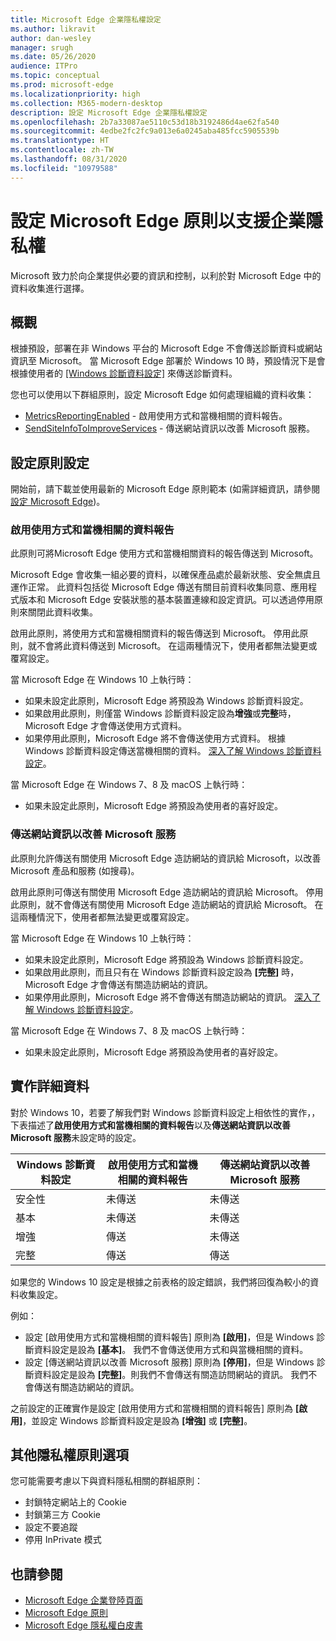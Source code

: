```yaml
---
title: Microsoft Edge 企業隱私權設定
ms.author: likravit
author: dan-wesley
manager: srugh
ms.date: 05/26/2020
audience: ITPro
ms.topic: conceptual
ms.prod: microsoft-edge
ms.localizationpriority: high
ms.collection: M365-modern-desktop
description: 設定 Microsoft Edge 企業隱私權設定
ms.openlocfilehash: 2b7a33087ae5110c53d18b3192486d4ae62fa540
ms.sourcegitcommit: 4edbe2fc2fc9a013e6a0245aba485fcc5905539b
ms.translationtype: HT
ms.contentlocale: zh-TW
ms.lasthandoff: 08/31/2020
ms.locfileid: "10979588"
---
```

# 設定 Microsoft Edge 原則以支援企業隱私權

Microsoft 致力於向企業提供必要的資訊和控制，以利於對 Microsoft Edge 中的資料收集進行選擇。

## 概觀

根據預設，部署在非 Windows 平台的 Microsoft Edge 不會傳送診斷資料或網站資訊至 Microsoft。 當 Microsoft Edge 部署於 Windows 10 時，預設情況下是會根據使用者的 [[Windows 診斷資料設定]](https://go.microsoft.com/fwlink/?linkid=2099569) 來傳送診斷資料。

您也可以使用以下群組原則，設定 Microsoft Edge 如何處理組織的資料收集：

- [MetricsReportingEnabled](https://docs.microsoft.com/DeployEdge/microsoft-edge-policies#metricsreportingenabled) - 啟用使用方式和當機相關的資料報告。
- [SendSiteInfoToImproveServices](https://docs.microsoft.com/DeployEdge/microsoft-edge-policies#sendsiteinfotoimproveservices) - 傳送網站資訊以改善 Microsoft 服務。

## 設定原則設定

開始前，請下載並使用最新的 Microsoft Edge 原則範本 (如需詳細資訊，請參閱[設定 Microsoft Edge](configure-microsoft-edge.md))。

### 啟用使用方式和當機相關的資料報告

此原則可將Microsoft Edge 使用方式和當機相關資料的報告傳送到 Microsoft。

Microsoft Edge 會收集一組必要的資料，以確保產品處於最新狀態、安全無虞且運作正常。 此資料包括從 Microsoft Edge 傳送有關目前資料收集同意、應用程式版本和 Microsoft Edge 安裝狀態的基本裝置連線和設定資訊。可以透過停用原則來關閉此資料收集。

啟用此原則，將使用方式和當機相關資料的報告傳送到 Microsoft。 停用此原則，就不會將此資料傳送到 Microsoft。 在這兩種情況下，使用者都無法變更或覆寫設定。

當 Microsoft Edge 在 Windows 10 上執行時：

- 如果未設定此原則，Microsoft Edge 將預設為 Windows 診斷資料設定。
- 如果啟用此原則，則僅當 Windows 診斷資料設定設為**增強**或**完整**時，Microsoft Edge 才會傳送使用方式資料。
- 如果停用此原則，Microsoft Edge 將不會傳送使用方式資料。 根據 Windows 診斷資料設定傳送當機相關的資料。 [深入了解 Windows 診斷資料設定](https://go.microsoft.com/fwlink/?linkid=2099569)。

當 Microsoft Edge 在 Windows 7、8 及 macOS 上執行時：

- 如果未設定此原則，Microsoft Edge 將預設為使用者的喜好設定。

### 傳送網站資訊以改善 Microsoft 服務

此原則允許傳送有關使用 Microsoft Edge 造訪網站的資訊給 Microsoft，以改善 Microsoft 產品和服務 (如搜尋)。

啟用此原則可傳送有關使用 Microsoft Edge 造訪網站的資訊給 Microsoft。 停用此原則，就不會傳送有關使用 Microsoft Edge 造訪網站的資訊給 Microsoft。 在這兩種情況下，使用者都無法變更或覆寫設定。

當 Microsoft Edge 在 Windows 10 上執行時：

- 如果未設定此原則，Microsoft Edge 將預設為 Windows 診斷資料設定。
- 如果啟用此原則，而且只有在 Windows 診斷資料設定設為 **[完整]** 時，Microsoft Edge 才會傳送有關造訪網站的資訊。
- 如果停用此原則，Microsoft Edge 將不會傳送有關造訪網站的資訊。 [深入了解 Windows 診斷資料設定](https://go.microsoft.com/fwlink/?linkid=2099569)。

當 Microsoft Edge 在 Windows 7、8 及 macOS 上執行時：

- 如果未設定此原則，Microsoft Edge 將預設為使用者的喜好設定。

## 實作詳細資料

對於 Windows 10，若要了解我們對 Windows 診斷資料設定上相依性的實作，，下表描述了**啟用使用方式和當機相關的資料報告**以及**傳送網站資訊以改善 Microsoft 服務**未設定時的設定。

| Windows 診斷資料設定 | 啟用使用方式和當機相關的資料報告 | 傳送網站資訊以改善 Microsoft 服務 |
|---------------------------------|-----------------------------------------------|-----------------------------------------------------|
| 安全性                        | 未傳送                                      | 未傳送                                            |
| 基本                           | 未傳送                                      | 未傳送                                            |
| 增強                        | 傳送                                          | 未傳送                                            |
| 完整                            | 傳送                                          | 傳送                                                |

如果您的 Windows 10 設定是根據之前表格的設定錯誤，我們將回復為較小的資料收集設定。

例如：

- 設定 [啟用使用方式和當機相關的資料報告] 原則為 **[啟用]**，但是 Windows 診斷資料設定是設為 **[基本]**。 我們不會傳送使用方式和與當機相關的資料。
- 設定 [傳送網站資訊以改善 Microsoft 服務] 原則為 **[停用]**，但是 Windows 診斷資料設定是設為 **[完整]**。則我們不會傳送有關造訪問網站的資訊。 我們不會傳送有關造訪網站的資訊。

之前設定的正確實作是設定 [啟用使用方式和當機相關的資料報告] 原則為 **[啟用]**，並設定 Windows 診斷資料設定是設為 **[增強]** 或 **[完整]**。

## 其他隱私權原則選項

您可能需要考慮以下與資料隱私相關的群組原則：

- 封鎖特定網站上的 Cookie
- 封鎖第三方 Cookie
- 設定不要追蹤
- 停用 InPrivate 模式

## 也請參閱

- [Microsoft Edge 企業登陸頁面](https://aka.ms/EdgeEnterprise)
- [Microsoft Edge 原則](microsoft-edge-policies.md)
- [Microsoft Edge 隱私權白皮書](https://docs.microsoft.com/microsoft-edge/privacy-whitepaper)
